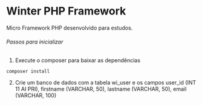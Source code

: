# Winter PHP Framework
Micro Framework PHP desenvolvido para estudos.

###### Passos para inicializar

1. Execute o composer para baixar as dependências

```
composer install
```

2. Crie um banco de dados com a tabela wi_user e os campos user_id (INT 11 AI PRI), firstname (VARCHAR, 50), lastname (VARCHAR, 50), email (VARCHAR, 100)

